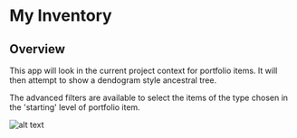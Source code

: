 My Inventory
=========================

## Overview
This app will look in the current project context for portfolio items. It will then attempt to show a dendogram style ancestral tree.

The advanced filters are available to select the items of the type chosen in the 'starting' level of portfolio item.

![alt text](https://github.com/nikantonelli/Dendogram/blob/master/Images/overview.png)
